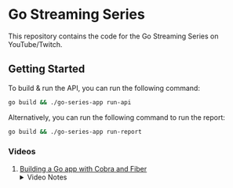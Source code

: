 # Go Streaming Series

This repository contains the code for the Go Streaming Series on YouTube/Twitch.

## Getting Started
To build & run the API, you can run the following command:
```bash
go build && ./go-series-app run-api
```

Alternatively, you can run the following command to run the report:
```bash
go build && ./go-series-app run-report
```

### Videos

1. [Building a Go app with Cobra and Fiber](https://youtu.be/g1fl41OewQA)
    <details>
    <summary>Video Notes</summary>
        * Added basic fiber api
        * Added cobra cli
        * Split up services to be used by the api or cli
        * Services is mockable via an interface
        * Need to look into ENV variables
            * https://github.com/sethvargo/go-envconfig
            * https://github.com/spf13/viper
    </details>
